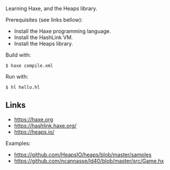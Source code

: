 Learning Haxe, and the Heaps library.

Prerequisites (see links bellow):

- Install the Haxe programming language.
- Install the HashLink VM.
- Install the Heaps library.

Build with:

```shell
$ haxe compile.xml
```

Run with:

```shell
$ hl hello.hl
```

## Links

- <https://haxe.org>
- <https://hashlink.haxe.org/>
- <https://heaps.io/>

Examples:

- <https://github.com/HeapsIO/heaps/blob/master/samples>
- <https://github.com/ncannasse/ld40/blob/master/src/Game.hx>
